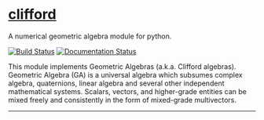 [clifford](http://clifford.readthedocs.org/en/latest/)
=========================================================
A numerical geometric algebra module for python.

[![Build Status](https://travis-ci.org/arsenovic/clifford.svg?branch=master)](https://travis-ci.org/arsenovic/clifford) [![Documentation Status](https://readthedocs.org/projects/clifford/badge/?version=latest)](http://clifford.readthedocs.io/en/latest/?badge=latest)
               

This module implements Geometric Algebras (a.k.a. Clifford algebras). Geometric Algebra (GA) is a universal algebra which subsumes complex algebra, quaternions, linear algebra and several other independent mathematical systems.  Scalars, vectors, and higher-grade entities can
be mixed freely and consistently in the form of mixed-grade multivectors. 



---------------------------------------------------

